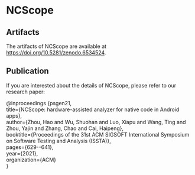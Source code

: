 # NCScope

## Artifacts
The artifacts of NCScope are available at https://doi.org/10.5281/zenodo.6534524.

## Publication

If you are interested about the details of NCScope, please refer to our research paper:  

@inproceedings {psgen21,  
title={NCScope: hardware-assisted analyzer for native code in Android apps},  
author={Zhou, Hao and Wu, Shuohan and Luo, Xiapu and Wang, Ting and Zhou, Yajin and Zhang, Chao and Cai, Haipeng},  
booktitle={Proceedings of the 31st ACM SIGSOFT International Symposium on Software Testing and Analysis (ISSTA)},  
pages={629--641},  
year={2021},  
organization={ACM}  
}
